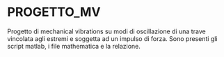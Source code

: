 # PROGETTO_MV
Progetto di mechanical vibrations su modi di oscillazione di una trave vincolata agli estremi e soggetta ad un impulso di forza.
Sono presenti gli script matlab, i file mathematica e la relazione.
